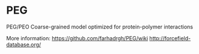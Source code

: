 # PEG
PEG/PEO Coarse-grained model optimized for protein-polymer interactions

More information:
        https://github.com/farhadrgh/PEG/wiki
        http://forcefield-database.org/
